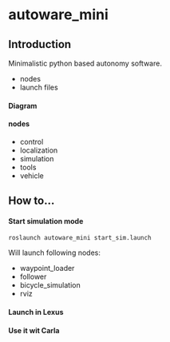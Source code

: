 # autoware_mini

## Introduction

Minimalistic python based autonomy software.

* nodes
* launch files

#### Diagram


#### nodes

* control
* localization
* simulation
* tools
* vehicle


## How to...

#### Start simulation mode

```
roslaunch autoware_mini start_sim.launch
```

Will launch following nodes:
* waypoint_loader
* follower
* bicycle_simulation
* rviz

#### Launch in Lexus

#### Use it wit Carla